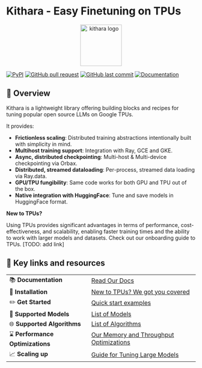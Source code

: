 # Kithara - Easy Finetuning on TPUs

<div align="center">

<a href="https://kithara.readthedocs.io/en/latest"><picture>
<source media="(prefers-color-scheme: dark)" srcset="https://raw.githubusercontent.com/wenxindongwork/keras-tuner-alpha/documentation-v2/docs/images/kithara_logo_with_green_bg.png">
<source media="(prefers-color-scheme: light)" srcset="https://raw.githubusercontent.com/wenxindongwork/keras-tuner-alpha/documentation-v2/docs/images/kithara_logo_with_green_bg.png">
<img alt="kithara logo" src="https://raw.githubusercontent.com/wenxindongwork/keras-tuner-alpha/documentation-v2/docs/images/kithara_logo_with_green_bg.png" height="110" style="max-width: 100%;">
</picture></a>

</div>

[![PyPI](https://img.shields.io/pypi/v/kithara)](https://pypi.org/project/kithara/)
[![GitHub pull request](https://img.shields.io/badge/PRs-welcome-blue)](https://github.com/wenxindongwork/keras-tuner-alpha/pulls)
[![GitHub last commit](https://img.shields.io/github/last-commit/wenxindongwork/keras-tuner-alpha)](https://github.com/wenxindongwork/keras-tuner-alpha/commits/main)
[![Documentation](https://img.shields.io/badge/docs-latest-brightgreen)](https://kithara.readthedocs.io/en/latest/)

## 👋 Overview

Kithara is a lightweight library offering building blocks and recipes for tuning popular open source LLMs on Google TPUs. 

It provides:

- **Frictionless scaling**: Distributed training abstractions intentionally built with simplicity in mind.
- **Multihost training support**: Integration with Ray, GCE and GKE.
- **Async, distributed checkpointing**: Multi-host & Multi-device checkpointing via Orbax.
- **Distributed, streamed dataloading**: Per-process, streamed data loading via Ray.data.
- **GPU/TPU fungibility**: Same code works for both GPU and TPU out of the box. 
- **Native integration with HuggingFace**: Tune and save models in HuggingFace format.

**New to TPUs?**

Using TPUs provides significant advantages in terms of performance, cost-effectiveness, and scalability, enabling faster training times and the ability to work with larger models and datasets. Check out our onboarding guide to TPUs. [TODO: add link]

## 🔗 **Key links and resources**
|                                   |                                                                                                                             |
| --------------------------------- | --------------------------------------------------------------------------------------------------------------------------- |
| 📚 **Documentation**              | [Read Our Docs](https://kithara.readthedocs.io/en/latest/)                                                                  |
| 💾 **Installation**               | [New to TPUs? We got you covered](https://github.com/wenxindongwork/keras-tuner-alpha/tree/main#-installation-instructions) |
| ✏️ **Get Started**               | [Quick start examples](https://github.com/wenxindongwork/keras-tuner-alpha/tree/main#-installation-instructions) |
| 🌟 **Supported Models**           | [List of Models](https://github.com/wenxindongwork/keras-tuner-alpha/tree/main#-supported-models)                           |
| 🌐 **Supported Algorithms**       | [List of Algorithms](https://github.com/wenxindongwork/keras-tuner-alpha/tree/main#-supported-models)                       |
| ⌛️ **Performance Optimizations** | [Our Memory and Throughput Optimizations](https://github.com/wenxindongwork/keras-tuner-alpha/tree/main#-supported-models)  |
| 📈 **Scaling up**                 | [Guide for Tuning Large Models](https://github.com/wenxindongwork/keras-tuner-alpha/tree/main#-installation-instructions)   |
<!-- 
## 💾 Installation Instructions

Kithara requires `Python>=3.11`.

### On CPU

```
pip install kithara[cpu]
```

### On TPU

```
pip install kithara[tpu] -f https://storage.googleapis.com/jax-releases/libtpu_releases.html --extra-index-url https://download.pytorch.org/whl/cpu
```

### On GPU

```
pip install kithara[gpu]
```

# Examples

## SFT with LoRA

Example of LoRA finetuning gemma2-2b. This script runs on single-host and multi-host environments, on both TPUs and GPUs. For multi-host set up, we included a Ray guide in the next section.

```
python kithara/examples/singlehost/sft_lora_example.py
```

## Full parameter finetuning

Example of training a MaxText model.

```
python kithara/examples/singlehost/full_finetuning_example.py
```

## Multi-host examples

Following instructions in `ray/README.md` to set up a Ray Cluster for running multi-host workloads. Here are examples of how to run the SFT LoRA example once your cluster has been set up.

```
python ray/submit_job.py "python3.11 examples/multihost/ray/TPU/sft_lora_example.py" --hf-token your_token
```

Similarly, you can run the full parameter finetuning example using the following command

```
python ray/submit_job.py "python3.11 examples/multihost/ray/TPU/full_finetuning_example.py" --hf-token your_token
```

You can early-stop your job using

`ray job stop ray_job_id`

# Troubleshooting

1. Disk OOM when loading HF model checkpoint

   First try emptying your cache by running the following code on your Ray Cluster.

   ```
   import shutil
   shutil.rmtree("/home/ubuntu/.cache/huggingface/hub/", ignore_errors=True)
   shutil.rmtree("/home/ubuntu/.keras/models", ignore_errors=True)
   ```

   If you are using a single VM, the path may be different.

   ```
   import shutil
   shutil.rmtree("~/.cache/huggingface/hub/", ignore_errors=True)
   shutil.rmtree("~/.keras/models", ignore_errors=True)
   ```

   If emptying the cache still doesn't help, try attaching a disk to your VM and change HF cache directory using the environment variable `export HF_HOME=<your_new_cache_dir>`.

   You may have to copy your HF token to this new cache directory with `cp .cache/huggingface/token <your_new_cache_dir>/token`.

2. Permission denied error when uploading checkpoint to GCS

   First verify your current authentication :

   ```
   gcloud auth list
   gsutil ls gs://your_bucket
   ```

   For your Python code, you likely need to ensure you're using the same credentials.

   ```
   gcloud auth application-default login
   ```

3. jaxlib.xla_extension.XlaRuntimeError errors

   Try uninstall and reinstalling `jax` and `jaxlib`

   ```
   pip uninstall jax jaxlib
   pip install "jax[tpu]" -f https://storage.googleapis.com/jax-releases/libtpu_releases.html
   pip install libtpu-nightly==0.1.dev20250128+nightly -f https://storage.googleapis.com/jax-releases/libtpu_releases.html
   ``` -->
